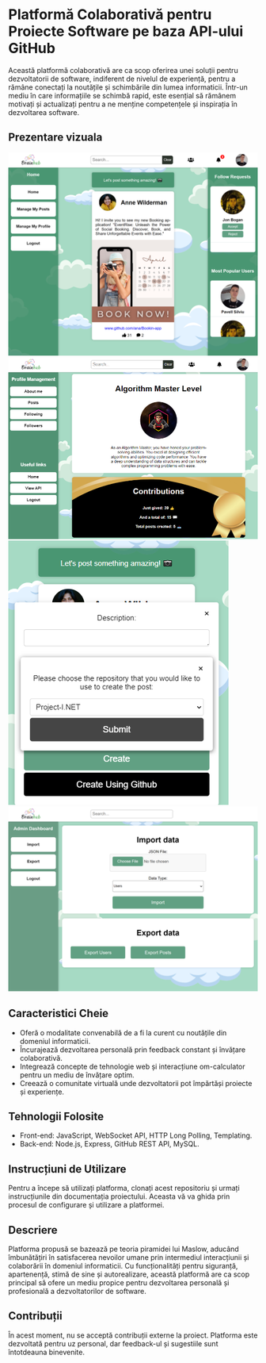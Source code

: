 # Platformă Colaborativă pentru Proiecte Software pe baza API-ului GitHub

Această platformă colaborativă are ca scop oferirea unei soluții pentru dezvoltatorii de software, indiferent de nivelul de experiență, pentru a rămâne conectați la noutățile și schimbările din lumea informaticii. Într-un mediu în care informațiile se schimbă rapid, este esențial să rămânem motivați și actualizați pentru a ne menține competențele și inspirația în dezvoltarea software.

## Prezentare vizuala
![Home Page](https://github.com/PavelSilviu/Brainhub/blob/e6ef10f5ad2a5578c6f66ea4f56f8cba25c9655c/readme/localhost_3000_home%20(1).png)
![Public Profile Levels](https://github.com/PavelSilviu/Brainhub/blob/e6ef10f5ad2a5578c6f66ea4f56f8cba25c9655c/readme/level-contribution.png)
![Creating a post using GitHub REST API](https://github.com/PavelSilviu/Brainhub/blob/e6ef10f5ad2a5578c6f66ea4f56f8cba25c9655c/readme/git-create-post.png)
![Admin Dashboard](https://github.com/PavelSilviu/Brainhub/blob/e6ef10f5ad2a5578c6f66ea4f56f8cba25c9655c/readme/localhost_3000_adminDashboard%20(1).png)




## Caracteristici Cheie

- Oferă o modalitate convenabilă de a fi la curent cu noutățile din domeniul informaticii.
- Încurajează dezvoltarea personală prin feedback constant și învățare colaborativă.
- Integrează concepte de tehnologie web și interacțiune om-calculator pentru un mediu de învățare optim.
- Creează o comunitate virtuală unde dezvoltatorii pot împărtăși proiecte și experiențe.

## Tehnologii Folosite

- Front-end: JavaScript, WebSocket API, HTTP Long Polling, Templating.
- Back-end: Node.js, Express, GitHub REST API, MySQL.

## Instrucțiuni de Utilizare

Pentru a începe să utilizați platforma, clonați acest repositoriu și urmați instrucțiunile din documentația proiectului. Aceasta vă va ghida prin procesul de configurare și utilizare a platformei.

## Descriere

Platforma propusă se bazează pe teoria piramidei lui Maslow, aducând îmbunătățiri în satisfacerea nevoilor umane prin intermediul interacțiunii și colaborării în domeniul informaticii. Cu funcționalități pentru siguranță, apartenență, stimă de sine și autorealizare, această platformă are ca scop principal să ofere un mediu propice pentru dezvoltarea personală și profesională a dezvoltatorilor de software.

## Contribuții

În acest moment, nu se acceptă contribuții externe la proiect. Platforma este dezvoltată pentru uz personal, dar feedback-ul și sugestiile sunt întotdeauna binevenite.

